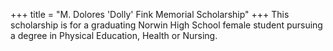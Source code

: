 +++
title = "M. Dolores 'Dolly' Fink Memorial Scholarship"
+++
This scholarship is for a graduating Norwin High School female student pursuing a degree in Physical Education, Health or Nursing.
